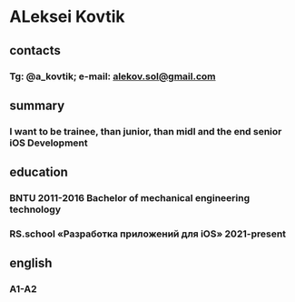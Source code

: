 # ALeksei Kovtik
## contacts
### Tg: @a_kovtik; e-mail: alekov.sol@gmail.com
## summary
### I want to be trainee, than junior, than midl and the end senior iOS Development
## education
### BNTU 2011-2016 Bachelor of mechanical engineering technology
### RS.school «Разработка приложений для iOS» 2021-present
## english
### A1-A2
